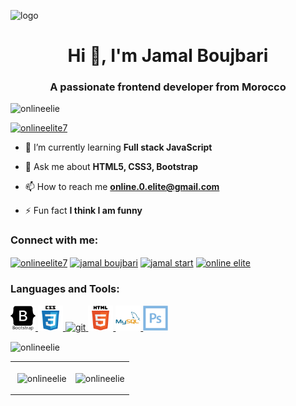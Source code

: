 ![logo]()

<h1 align="center">Hi 👋, I'm Jamal Boujbari</h1>
<h3 align="center">A passionate frontend developer from Morocco</h3>

<p align="left"> <img src="https://komarev.com/ghpvc/?username=onlineelie&label=Profile%20views&color=0e75b6&style=flat" alt="onlineelie" /> </p>

<p align="left"> <a href="https://twitter.com/onlineelite7" target="blank"><img src="https://img.shields.io/twitter/follow/onlineelite7?logo=twitter&style=for-the-badge" alt="onlineelite7" /></a> </p>

- 🌱 I’m currently learning **Full stack JavaScript**

- 💬 Ask me about **HTML5, CSS3, Bootstrap**

- 📫 How to reach me **online.0.elite@gmail.com**

- ⚡ Fun fact **I think I am funny**

<h3 align="left">Connect with me:</h3>
<p align="left">
<a href="https://twitter.com/onlineelite7" target="blank"><img align="center" src="https://raw.githubusercontent.com/rahuldkjain/github-profile-readme-generator/master/src/images/icons/Social/twitter.svg" alt="onlineelite7" height="30" width="40" /></a>
<a href="https://linkedin.com/in/jamal boujbari" target="blank"><img align="center" src="https://raw.githubusercontent.com/rahuldkjain/github-profile-readme-generator/master/src/images/icons/Social/linked-in-alt.svg" alt="jamal boujbari" height="30" width="40" /></a>
<a href="https://fb.com/jamal start" target="blank"><img align="center" src="https://raw.githubusercontent.com/rahuldkjain/github-profile-readme-generator/master/src/images/icons/Social/facebook.svg" alt="jamal start" height="30" width="40" /></a>
<a href="https://instagram.com/online elite" target="blank"><img align="center" src="https://raw.githubusercontent.com/rahuldkjain/github-profile-readme-generator/master/src/images/icons/Social/instagram.svg" alt="online elite" height="30" width="40" /></a>
</p>

<h3 align="left">Languages and Tools:</h3>
<p align="left"> <a href="https://getbootstrap.com" target="_blank" rel="noreferrer"> <img src="https://raw.githubusercontent.com/devicons/devicon/master/icons/bootstrap/bootstrap-plain-wordmark.svg" alt="bootstrap" width="40" height="40"/> </a> <a href="https://www.w3schools.com/css/" target="_blank" rel="noreferrer"> <img src="https://raw.githubusercontent.com/devicons/devicon/master/icons/css3/css3-original-wordmark.svg" alt="css3" width="40" height="40"/> </a> <a href="https://git-scm.com/" target="_blank" rel="noreferrer"> <img src="https://www.vectorlogo.zone/logos/git-scm/git-scm-icon.svg" alt="git" width="40" height="40"/> </a> <a href="https://www.w3.org/html/" target="_blank" rel="noreferrer"> <img src="https://raw.githubusercontent.com/devicons/devicon/master/icons/html5/html5-original-wordmark.svg" alt="html5" width="40" height="40"/> </a> <a href="https://www.mysql.com/" target="_blank" rel="noreferrer"> <img src="https://raw.githubusercontent.com/devicons/devicon/master/icons/mysql/mysql-original-wordmark.svg" alt="mysql" width="40" height="40"/> </a> <a href="https://www.photoshop.com/en" target="_blank" rel="noreferrer"> <img src="https://raw.githubusercontent.com/devicons/devicon/master/icons/photoshop/photoshop-line.svg" alt="photoshop" width="40" height="40"/> </a> </p>

<p><img align="center" src="https://github-readme-stats.vercel.app/api/top-langs?username=onlineelie&show_icons=true&locale=en&layout=compact" alt="onlineelie" /></p>

<table>
  <tr>
    <td><p>&nbsp;<img align="center" " src="https://github-readme-stats.vercel.app/api?username=onlineelie&show_icons=true&locale=en" alt="onlineelie" /></p></td>
    <td><p><img align="center" src="https://github-readme-streak-stats.herokuapp.com/?user=onlineelie&" alt="onlineelie" /></p></td>
  </tr>
</table>




